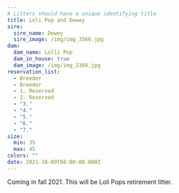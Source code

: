 ```yaml
---
# Litters should have a unique identifying title
title: Loli Pop and Dewey
sire:
  sire_name: Dewey
  sire_image: /img/img_3566.jpg
dam:
  dam_name: Lolli Pop
  dam_in_house: true
  dam_image: /img/img_2304.jpg
reservation_list:
  - Breeder
  - Breeder
  - 1. Reserved
  - 2. Reserved
  - "3."
  - "4."
  - "5."
  - "6."
  - "7."
size:
  min: 35
  max: 45
colors: ""
date: 2021-10-09T06:00:00.000Z
---
```


Coming in fall 2021. This will be Loli Pops retirement litter.
